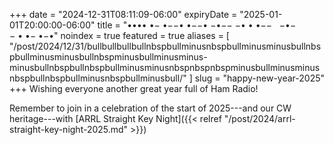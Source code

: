 +++
date = "2024-12-31T08:11:09-06:00"
expiryDate = "2025-01-01T20:00:00-06:00"
title = "&bull;&bull;&bull;&bull;&nbsp;&bull;&minus;&nbsp;&bull;&minus;&minus;&bull;&nbsp;&bull;&minus;&minus;&bull;&nbsp;&minus;&bull;&minus;&minus; &minus;&bull;&nbsp;&bull;&nbsp;&bull;&minus;&minus;&nbsp;&nbsp;&nbsp;&minus;&bull;&minus;&minus;&nbsp;&bull;&nbsp;&bull;&minus;&nbsp;&bull;&minus;&bull;"
noindex = true
featured = true
aliases = [ "/post/2024/12/31/bullbullbullbullnbspbullminusnbspbullminusminusbullnbspbullminusminusbullnbspminusbullminusminus-minusbullnbspbullnbspbullminusminusnbspnbspnbspminusbullminusminusnbspbullnbspbullminusnbspbullminusbull/" ]
slug = "happy-new-year-2025"
+++
Wishing everyone another great year full of Ham Radio!

Remember to join in a celebration of the start of 2025---and our CW heritage---with
[ARRL Straight Key Night]({{< relref "/post/2024/arrl-straight-key-night-2025.md" >}})
<!--more-->
